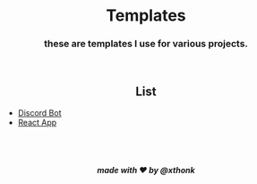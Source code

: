 <div align='center'>
    <h1>Templates</h1>
    <h3>these are templates I use for various projects.</h3>
</div>

<br>
<h2 align='center'>List</h2>

- [Discord Bot](https://github.com/VillainsRule/Templates/tree/master/discord-bot)
- [React App](https://github.com/VillainsRule/Templates/tree/master/react-app)

<br>
<br>
<h5 align='center'>made with ❤️ by @xthonk</h5>

